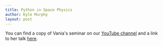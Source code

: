 ```yaml
---
title: Python in Space Physics
author: Kyle Murphy
layout: post
---
```







You can find a copy of Vania's seminar on our [YouTube channel][1] and a link to her talk [here][2].

[1]:https://www.youtube.com/channel/UCNlOK9mCmI3V111EHQRCuEQ
[2]:https://github.com/MSOLSS/MagSeminars/blob/master/presentations/2020_Mag_Seminar_Burrell.pdf